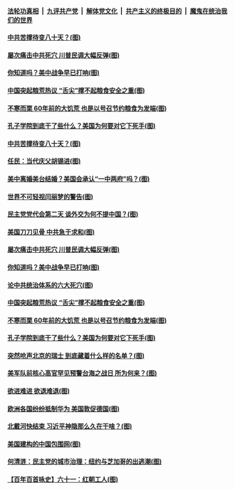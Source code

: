####  [法轮功真相](../../../../basic/blob/master/README.md?t=08210103) &nbsp;|&nbsp; [九评共产党](../../../../9ping.md/blob/master/README.md?t=08210103) &nbsp;|&nbsp; [解体党文化](../../../../jtdwh.md/blob/master/README.md?t=08210103)  &nbsp;|&nbsp; [共产主义的终极目的](../../../../gczydzjmd.md/blob/master/README.md?t=08210103) &nbsp;|&nbsp; [魔鬼在统治我们的世界](../../../../mgztzwmdsj.md/blob/master/README.md?t=08210103) 

#### [中共苦撑待变八十天？(图)](../pages/p4/943549.md?t=08210103) 

#### [屡次痛击中共死穴 川普民调大幅反弹(图)](../pages/p4/943444.md?t=08210103) 

#### [你知道吗？美中战争早已打响(图)](../pages/p4/943465.md?t=08210103) 

#### [中国突起粮荒热议 “舌尖”撑不起粮食安全之重(图)](../pages/p4/943453.md?t=08210103) 

#### [不寒而栗 60年前的大饥荒 也是以号召节约粮食为发端(图)](../pages/p4/943454.md?t=08210103) 

#### [孔子学院到底干了些什么？美国为何要对它下死手(图)](../pages/p4/943448.md?t=08210103) 

#### [中共苦撑待变八十天？(图)](../pages/p4/943549.md?t=08210103) 

#### [任民：当代庆父胡锡进(图)](../pages/p4/943562.md?t=08210103) 

#### [美中离婚美台结婚？美国会承认“一中两府”吗？(图)](../pages/p4/943561.md?t=08210103) 

#### [世界不可轻视闫丽梦的警告(图)](../pages/p4/943554.md?t=08210103) 

#### [民主党党代会第二天 谈外交为何不提中国？(图)](../pages/p4/943552.md?t=08210103) 

#### [美国刀刀见骨 中共急于求和(图)](../pages/p4/943550.md?t=08210103) 

#### [屡次痛击中共死穴 川普民调大幅反弹(图)](../pages/p4/943444.md?t=08210103) 

#### [你知道吗？美中战争早已打响(图)](../pages/p4/943465.md?t=08210103) 

#### [论中共统治体系的六大死穴(图)](../pages/p4/943461.md?t=08210103) 

#### [中国突起粮荒热议 “舌尖”撑不起粮食安全之重(图)](../pages/p4/943453.md?t=08210103) 

#### [不寒而栗 60年前的大饥荒 也是以号召节约粮食为发端(图)](../pages/p4/943454.md?t=08210103) 

#### [孔子学院到底干了些什么？美国为何要对它下死手(图)](../pages/p4/943448.md?t=08210103) 

#### [突然呛声北京的瑞士 到底藏着什么样的名单？(图)](../pages/p4/943445.md?t=08210103) 

#### [美军队前核心高官罕见预警台海之战日 所为何来？(图)](../pages/p4/943443.md?t=08210103) 

#### [欲进难进 欲退难退(图)](../pages/p4/943340.md?t=08210103) 

#### [欧洲各国纷纷抵制华为 美国敦促德国(图)](../pages/p4/943338.md?t=08210103) 

#### [北戴河快结束 习近平神隐那么久在干啥？(图)](../pages/p4/943339.md?t=08210103) 

#### [美国建构的中国包围网(图)](../pages/p4/943336.md?t=08210103) 

#### [何清涟：民主党的城市治理：纽约与芝加哥的出逃潮(图)](../pages/p4/943331.md?t=08210103) 

#### [【百年百首咏史】六十一：红朝工人(图)](../pages/p4/943318.md?t=08210103) 


